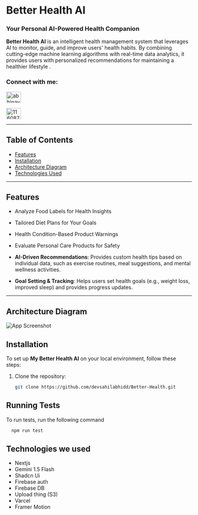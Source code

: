 # Better Health AI

### Your Personal AI-Powered Health Companion

**Better Health AI** is an intelligent health management system that leverages AI to monitor, guide, and improve users' health habits. By combining cutting-edge machine learning algorithms with real-time data analytics, it provides users with personalized recommendations for maintaining a healthier lifestyle .


<h3 align="left">Connect with me:</h3>
<p align="left">
<a href="https://twitter.com/abhinavmalviy58" target="blank"><img align="center" src="https://raw.githubusercontent.com/rahuldkjain/github-profile-readme-generator/master/src/images/icons/Social/twitter.svg" alt="abhinavmalviy58" height="30" width="40" /></a>

<a href="https://discord.gg/2uM2he6GGB" target="blank"><img align="center" src="https://raw.githubusercontent.com/rahuldkjain/github-profile-readme-generator/master/src/images/icons/Social/discord.svg" alt="1160877737473495061" height="30" width="40" /></a>
</p>

---

## Table of Contents

- [Features](#features)
- [Installation](#installation)
- [Architecture Diagram](#architecture-diagram)
- [Technologies Used](#technologies-used)



---

## Features

- Analyze Food Labels for Health Insights
- Tailored Diet Plans for Your Goals
- Health Condition-Based Product Warnings
- Evaluate Personal Care Products for Safety

- **AI-Driven Recommendations**: Provides custom health tips based on individual data, such as exercise routines, meal suggestions, and mental wellness activities.

- **Goal Setting & Tracking**: Helps users set health goals (e.g., weight loss, improved sleep) and provides progress updates.

---

## Architecture Diagram

![App Screenshot](https://utfs.io/f/8d8DWWhM1OVpEQc6ODgWBJngQtDy3KfqYPmev21X0b4sdiAz)


## Installation

To set up **My Better Health AI** on your local environment, follow these steps:

1. Clone the repository:
   ```bash
   git clone https://github.com/devsahilabhidd/Better-Health.git


## Running Tests

To run tests, run the following command

```bash
  npm run test
```

## Technologies we used

- Nextjs
- Gemini 1.5 Flash
- Shadcn Ui
- Firebase auth
- Firebase DB
- Upload thing (S3)
- Varcel
- Framer Motion
